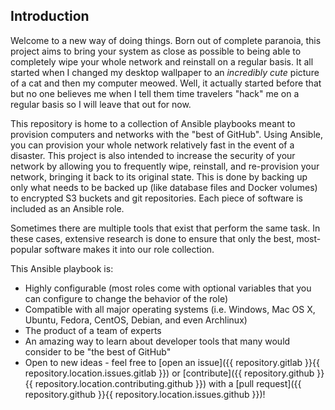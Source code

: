 ## Introduction

Welcome to a new way of doing things. Born out of complete paranoia, this project aims to bring your system as close as possible to being able to completely wipe your whole network and reinstall on a regular basis. It all started when I changed my desktop wallpaper to an _incredibly cute_ picture of a cat and then my computer meowed. Well, it actually started before that but no one believes me when I tell them time travelers "hack" me on a regular basis so I will leave that out for now.

This repository is home to a collection of Ansible playbooks meant to provision computers and networks with the "best of GitHub". Using Ansible, you can provision your whole network relatively fast in the event of a disaster. This project is also intended to increase the security of your network by allowing you to frequently wipe, reinstall, and re-provision your network, bringing it back to its original state. This is done by backing up only what needs to be backed up (like database files and Docker volumes) to encrypted S3 buckets and git repositories. Each piece of software is included as an Ansible role.

Sometimes there are multiple tools that exist that perform the same task. In these cases, extensive research is done to ensure that only the best, most-popular software makes it into our role collection.

This Ansible playbook is:

- Highly configurable (most roles come with optional variables that you can configure to change the behavior of the role)
- Compatible with all major operating systems (i.e. Windows, Mac OS X, Ubuntu, Fedora, CentOS, Debian, and even Archlinux)
- The product of a team of experts
- An amazing way to learn about developer tools that many would consider to be "the best of GitHub"
- Open to new ideas - feel free to [open an issue]({{ repository.gitlab }}{{ repository.location.issues.gitlab }}) or [contribute]({{ repository.github }}{{ repository.location.contributing.github }}) with a [pull request]({{ repository.github }}{{ repository.location.issues.github }})!
